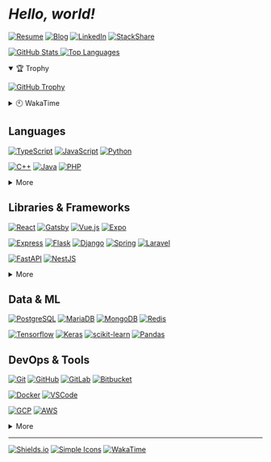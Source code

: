 # **_Hello, world!_**

[![Resume](https://img.shields.io/static/v1?label=&message=Resume&style=for-the-badge&logo=notion&logoColor=fff&color=000)](https://dong-young.kim/)
[![Blog](https://img.shields.io/static/v1?label=&message=Blog&style=for-the-badge&logo=netlify&logoColor=fff&color=00c7b7)](https://pers0n4.io/)
[![LinkedIn](https://img.shields.io/static/v1?label=&message=LinkedIn&style=for-the-badge&logo=linkedin&logoColor=fff&color=0077b5)](https://www.linkedin.com/in/dong-young-kim)
[![StackShare](https://img.shields.io/static/v1?label=&message=StackShare&style=for-the-badge&logo=stackshare&logoColor=fff&color=0690fa)](https://stackshare.io/pers0n4)

[![GitHub Stats](https://github-readme-stats.vercel.app/api?username=pers0n4&title_color=5f4b8b&text_color=f0eee9&icon_color=00abc0&bg_color=212121&hide_border=true&hide_title=true&theme=&show_icons=true&include_all_commits=true&count_private=true&line_height=24) ![Top Languages](https://github-readme-stats.vercel.app/api/top-langs?username=pers0n4&title_color=5f4b8b&text_color=f0eee9&icon_color=00abc0&bg_color=212121&hide_border=true&hide_title=true&layout=compact&langs_count=8&hide=html,css,tex)](https://github.com/anuraghazra/github-readme-stats 'GitHub Readme Stats')

<details open>
  <summary>🏆 Trophy</summary>

[![GitHub Trophy](https://github-profile-trophy.vercel.app/?username=pers0n4&theme=onedark&column=7&row=1&no-frame=true)](https://github.com/ryo-ma/github-profile-trophy 'GitHub Profile Trophy')

</details>
<details>
  <summary>🕙 WakaTime</summary>

  <!--START_SECTION:waka-->
![Lines of code](https://img.shields.io/badge/From%20Hello%20World%20I%27ve%20Written-204439%20lines%20of%20code-blue)

**I'm a Night 🦉** 

```text
🌞 Morning    39 commits     █░░░░░░░░░░░░░░░░░░░░░░░░   4.43% 
🌆 Daytime    136 commits    ███░░░░░░░░░░░░░░░░░░░░░░   15.45% 
🌃 Evening    424 commits    ████████████░░░░░░░░░░░░░   48.18% 
🌙 Night      281 commits    ████████░░░░░░░░░░░░░░░░░   31.93%

```
📅 **I'm Most Productive on Wednesday** 

```text
Monday       127 commits    ███░░░░░░░░░░░░░░░░░░░░░░   14.43% 
Tuesday      96 commits     ██░░░░░░░░░░░░░░░░░░░░░░░   10.91% 
Wednesday    164 commits    ████░░░░░░░░░░░░░░░░░░░░░   18.64% 
Thursday     143 commits    ████░░░░░░░░░░░░░░░░░░░░░   16.25% 
Friday       102 commits    ███░░░░░░░░░░░░░░░░░░░░░░   11.59% 
Saturday     95 commits     ██░░░░░░░░░░░░░░░░░░░░░░░   10.8% 
Sunday       153 commits    ████░░░░░░░░░░░░░░░░░░░░░   17.39%

```


📊 **This Week I Spent My Time On** 

```text
⌚︎ Time Zone: Asia/Seoul

💬 Programming Languages: 
Markdown                 4 hrs 10 mins       ██████████░░░░░░░░░░░░░░░   41.38% 
Python                   3 hrs 53 mins       █████████░░░░░░░░░░░░░░░░   38.52% 
TypeScript               51 mins             ██░░░░░░░░░░░░░░░░░░░░░░░   8.46% 
Other                    26 mins             █░░░░░░░░░░░░░░░░░░░░░░░░   4.39% 
JSON                     22 mins             █░░░░░░░░░░░░░░░░░░░░░░░░   3.71%

🔥 Editors: 
VS Code                  10 hrs 5 mins       █████████████████████████   100.0%

💻 Operating System: 
Linux                    10 hrs 5 mins       █████████████████████████   100.0%

```

**I Mostly Code in Python** 

```text
Python                   6 repos             ████░░░░░░░░░░░░░░░░░░░░░   16.67% 
TypeScript               6 repos             ████░░░░░░░░░░░░░░░░░░░░░   16.67% 
C++                      4 repos             ██░░░░░░░░░░░░░░░░░░░░░░░   11.11% 
Java                     3 repos             ██░░░░░░░░░░░░░░░░░░░░░░░   8.33% 
JavaScript               3 repos             ██░░░░░░░░░░░░░░░░░░░░░░░   8.33%

```



 Last Updated on 25/06/2021
<!--END_SECTION:waka-->

</details>

## Languages

[![TypeScript]](https://www.typescriptlang.org/)
[![JavaScript]](https://www.ecma-international.org/publications/standards/Ecma-262.htm)
[![Python]](https://www.python.org/)

[![C++]](https://isocpp.org/)
[![Java]](https://openjdk.java.net/)
[![PHP]](https://www.php.net/)

<details>
  <summary>More</summary>

[![Rust]](https://www.rust-lang.org/)
[![Go]](https://golang.org/)

</details>

## Libraries & Frameworks

[![React]](https://reactjs.org/)
[![Gatsby]](https://www.gatsbyjs.com/)
[![Vue.js]](https://vuejs.org/)
[![Expo]](https://expo.io/)

[![Express]](https://expressjs.com/)
[![Flask]](https://flask.palletsprojects.com/)
[![Django]](https://www.djangoproject.com/)
[![Spring]](https://spring.io/)
[![Laravel]](https://laravel.com/)

[![FastAPI]](https://fastapi.tiangolo.com/)
[![NestJS]](https://nestjs.com/)

<details>
  <summary>More</summary>

[![Swagger]](https://swagger.io/)
[![Storybook]](https://storybook.js.org/)

[![Insomnia]](https://insomnia.rest/)
[![Postman]](https://www.postman.com/)

[![Node.js]](https://nodejs.org/en/)
[![Deno]](https://deno.land/)

</details>

## Data & ML

[![PostgreSQL]](https://www.postgresql.org/)
[![MariaDB]](https://mariadb.org/)
[![MongoDB]](https://www.mongodb.com/)
[![Redis]](https://redis.io/)

[![Tensorflow]](https://www.tensorflow.org/)
[![Keras]](https://keras.io/)
[![scikit-learn]](https://scikit-learn.org/stable/)
[![Pandas]](https://pandas.pydata.org/)

## DevOps & Tools

[![Git]](https://git-scm.com/)
[![GitHub]](https://github.com/)
[![GitLab]](https://about.gitlab.com/)
[![Bitbucket]](https://bitbucket.org/)

[![Docker]](https://www.docker.com/)
[![VSCode]](https://code.visualstudio.com/)

[![GCP]](https://cloud.google.com/)
[![AWS]](https://aws.amazon.com/)

<details>
  <summary>More</summary>

[![Ubuntu]](https://ubuntu.com/)
[![Arch]](https://archlinux.org/)

[![Google Tag Manager]](https://marketingplatform.google.com/about/tag-manager/)
[![Google Analytics]](https://marketingplatform.google.com/about/analytics/)
[![Hotjar]](https://www.hotjar.com/)

</details>

---

[![Shields.io]](https://shields.io/)
[![Simple Icons]](https://simpleicons.org/)
[![WakaTime]](https://wakatime.com/@null1970)

<!-- Badge Links -->
<!-- https://img.shields.io/static/v1?style=flat-square&label=&message=&labelColor=&color=&logoColor=&logo= -->

[arch]: https://img.shields.io/static/v1?style=flat-square&label=&message=Arch&labelColor=212121&color=1793D1&logoColor=1793D1&logo=arch-linux&#1793D1
[aws]: https://img.shields.io/static/v1?style=flat-square&label=&message=AWS&labelColor=E0E0E0&color=232F3E&logoColor=232F3E&logo=amazon-aws&#232F3E
[bitbucket]: https://img.shields.io/static/v1?style=flat-square&label=&message=Bitbucket&labelColor=E0E0E0&color=0052CC&logoColor=0052CC&logo=bitbucket&#0052CC
[c++]: https://img.shields.io/static/v1?style=flat-square&label=&message=C%2B%2B&labelColor=E0E0E0&color=00599C&logoColor=00599C&logo=c%2B%2B&#00599C
[deno]: https://img.shields.io/static/v1?style=flat-square&label=&message=Deno&labelColor=E0E0E0&color=000000&logoColor=000000&logo=deno&#000000
[django]: https://img.shields.io/static/v1?style=flat-square&label=&message=Django&labelColor=E0E0E0&color=092E20&logoColor=092E20&logo=django&#092E20
[docker]: https://img.shields.io/static/v1?style=flat-square&label=&message=Docker&labelColor=212121&color=2496ED&logoColor=2496ED&logo=docker&#2496ED
[expo]: https://img.shields.io/static/v1?style=flat-square&label=&message=Expo&labelColor=E0E0E0&color=000020&logoColor=000020&logo=expo&#000020
[express]: https://img.shields.io/static/v1?style=flat-square&label=&message=Express&labelColor=E0E0E0&color=000000&logoColor=000000&logo=express&#000000
[fastapi]: https://img.shields.io/static/v1?style=flat-square&label=&message=FastAPI&labelColor=E0E0E0&color=009688&logoColor=009688&logo=fastapi&#009688
[flask]: https://img.shields.io/static/v1?style=flat-square&label=&message=Flask&labelColor=E0E0E0&color=000000&logoColor=000000&logo=flask&#000000
[gatsby]: https://img.shields.io/static/v1?style=flat-square&label=&message=Gatsby&labelColor=E0E0E0&color=663399&logoColor=663399&logo=gatsby&#663399
[gcp]: https://img.shields.io/static/v1?style=flat-square&label=&message=GCP&labelColor=212121&color=4285F4&logoColor=4285F4&logo=google-cloud&#4285F4
[git]: https://img.shields.io/static/v1?style=flat-square&label=&message=Git&labelColor=212121&color=F05032&logoColor=F05032&logo=git&#F05032
[github]: https://img.shields.io/static/v1?style=flat-square&label=&message=GitHub&labelColor=E0E0E0&color=181717&logoColor=181717&logo=github&#181717
[gitlab]: https://img.shields.io/static/v1?style=flat-square&label=&message=GitLab&labelColor=212121&color=FCA121&logoColor=FCA121&logo=gitlab&#FCA121
[go]: https://img.shields.io/static/v1?style=flat-square&label=&message=Go&labelColor=212121&color=00ADD8&logoColor=00ADD8&logo=go&#00ADD8
[google analytics]: https://img.shields.io/static/v1?style=flat-square&label=&message=Google%20Analytics&labelColor=212121&color=E37400&logoColor=E37400&logo=google-analytics&#E37400
[google tag manager]: https://img.shields.io/static/v1?style=flat-square&label=&message=Google%20Tag%20Manager&labelColor=212121&color=246FDB&logoColor=246FDB&logo=google&tag-manager&#246FDB
[hotjar]: https://img.shields.io/static/v1?style=flat-square&label=&message=Hotjar&labelColor=212121&color=FD3A5C&logoColor=FD3A5C&logo=hotjar&#FD3A5C
[insomnia]: https://img.shields.io/static/v1?style=flat-square&label=&message=Insomnia&labelColor=212121&color=5849BE&logoColor=5849BE&logo=insomnia&#5849BE
[java]: https://img.shields.io/static/v1?style=flat-square&label=&message=Java&labelColor=E0E0E0&color=007396&logoColor=007396&logo=java&#007396
[javascript]: https://img.shields.io/static/v1?style=flat-square&label=&message=JavaScript&labelColor=212121&color=F7DF1E&logoColor=F7DF1E&logo=javascript&#F7DF1E
[keras]: https://img.shields.io/static/v1?style=flat-square&label=&message=Keras&labelColor=E0E0E0&color=D00000&logoColor=D00000&logo=keras&#D00000
[laravel]: https://img.shields.io/static/v1?style=flat-square&label=&message=Laravel&labelColor=E0E0E0&color=FF2D20&logoColor=FF2D20&logo=laravel&#FF2D20
[mariadb]: https://img.shields.io/static/v1?style=flat-square&label=&message=MariaDB&labelColor=E0E0E0&color=003545&logoColor=003545&logo=mariadb&#003545
[mongodb]: https://img.shields.io/static/v1?style=flat-square&label=&message=MongoDB&labelColor=212121&color=47A248&logoColor=47A248&logo=mongodb&#47A248
[nestjs]: https://img.shields.io/static/v1?style=flat-square&label=&message=NestJS&labelColor=212121&color=E0234E&logoColor=E0234E&logo=nestjs&#E0234E
[node.js]: https://img.shields.io/static/v1?style=flat-square&label=&message=Node.js&labelColor=212121&color=339933&logoColor=339933&logo=nodedotjs&#339933
[pandas]: https://img.shields.io/static/v1?style=flat-square&label=&message=Pandas&labelColor=E0E0E0&color=150458&logoColor=150458&logo=pandas&#150458
[php]: https://img.shields.io/static/v1?style=flat-square&label=&message=PHP&labelColor=E0E0E0&color=777BB4&logoColor=777BB4&logo=php&#777BB4
[postgresql]: https://img.shields.io/static/v1?style=flat-square&label=&message=PostgreSQL&labelColor=E0E0E0&color=4169E1&logoColor=4169E1&logo=postgresql&#4169E1
[postman]: https://img.shields.io/static/v1?style=flat-square&label=&message=Postman&labelColor=212121&color=FF6C37&logoColor=FF6C37&logo=postman&#FF6C37
[python]: https://img.shields.io/static/v1?style=flat-square&label=&message=Python&labelColor=E0E0E0&color=3776AB&logoColor=3776AB&logo=python&#3776AB
[react]: https://img.shields.io/static/v1?style=flat-square&label=&message=React&labelColor=212121&color=61DAFB&logoColor=61DAFB&logo=react&#61DAFB
[redis]: https://img.shields.io/static/v1?style=flat-square&label=&message=Redis&labelColor=E0E0E0&color=DC382D&logoColor=DC382D&logo=redis&#DC382D
[rust]: https://img.shields.io/static/v1?style=flat-square&label=&message=Rust&labelColor=E0E0E0&color=000000&logoColor=000000&logo=rust&#000000
[scikit-learn]: https://img.shields.io/static/v1?style=flat-square&label=&message=scikit-learn&labelColor=212121&color=F7931E&logoColor=F7931E&logo=scikit-learn&#F7931E
[spring]: https://img.shields.io/static/v1?style=flat-square&label=&message=Spring&labelColor=212121&color=6DB33F&logoColor=6DB33F&logo=spring-boot&#6DB33F
[storybook]: https://img.shields.io/static/v1?style=flat-square&label=&message=Storybook&labelColor=212121&color=FF4785&logoColor=FF4785&logo=storybook&#FF4785
[swagger]: https://img.shields.io/static/v1?style=flat-square&label=&message=Swagger&labelColor=212121&color=85EA2D&logoColor=85EA2D&logo=swagger&#85EA2D
[tensorflow]: https://img.shields.io/static/v1?style=flat-square&label=&message=Tensorflow&labelColor=212121&color=FF6F00&logoColor=FF6F00&logo=tensorflow&#FF6F00
[typescript]: https://img.shields.io/static/v1?style=flat-square&label=&message=TypeScript&labelColor=E0E0E0&color=3178C6&logoColor=3178C6&logo=typescript&#3178C6
[ubuntu]: https://img.shields.io/static/v1?style=flat-square&label=&message=Ubuntu&labelColor=212121&color=E95420&logoColor=E95420&logo=ubuntu&#E95420
[vscode]: https://img.shields.io/static/v1?style=flat-square&label=&message=VSCode&labelColor=E0E0E0&color=007ACC&logoColor=007ACC&logo=visual-studio-code&#007ACC
[vue.js]: https://img.shields.io/static/v1?style=flat-square&label=&message=Vue.js&labelColor=212121&color=4FC08D&logoColor=4FC08D&logo=vuedotjs&#4FC08D

[shields.io]: https://img.shields.io/static/v1?style=flat-square&label=&message=Shields.io&labelColor=E0E0E0&color=000000&logoColor=000000&logo=shieldsdotio
[simple icons]: https://img.shields.io/static/v1?style=flat-square&label=&message=Simple%20Icons&labelColor=E0E0E0&color=111111&logoColor=111111&logo=simple-icons
[wakatime]: https://img.shields.io/static/v1?style=flat-square&label=&message=WakaTime&labelColor=E0E0E0&color=000000&logoColor=000000&logo=wakatime
